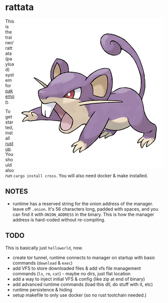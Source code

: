 # rattata

<img src="logo.png" alt="rattata" align="right" />

This is the trainer/rattata (payload) system for [pakemon](https://github.com/notnullgames/pakemon).

To get started, install [rustup](https://rustup.rs/). You should also run `cargo install cross`. You will also need docker & make installed.


## NOTES

- runtime has a reserved string for the onion address of the manager. leave off `.onion`. It's 56 characters long, padded with spaces, and you can find it with `ONION_ADDRESS` in the binary. This is how the manager address is hard-coded without re-compiling.

## TODO

This is basically just `helloworld`, now.

- create tor tunnel, runtime connects to manager on startup with basic commands (`download` & `exec`)
- add VFS to store downloaded files & add vfs file management commands (`ls`, `rm`, `cat`) - maybe no dirs, just flat location
- add a way to inject initial VFS & config (like zip at end of binary)
- add advanced runtime commands (load this dll, do stuff with it, etc)
- runtime persistence & hiding
- setup makefile to only use docker (so no rust toolchain needed.)